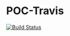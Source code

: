 # POC-Travis

[![Build Status](https://travis-ci.org/mrLarbi/POC-Travis.svg?branch=master)](https://travis-ci.org/mrLarbi/POC-Travis)
